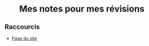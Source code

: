 <h1 align="center">Mes notes pour mes révisions</h1>

## Raccourcis

- [Page du site](https://sh-koh.github.io/notes-pro/)
